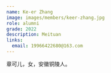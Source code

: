 ```yaml
---
name: Ke-er Zhang
image: images/members/keer-zhang.jpg
role: alumni
grade: 2022
description: Meituan
links:
  email: 19966422680@163.com
---
```


章可儿，女，安徽铜陵人。
